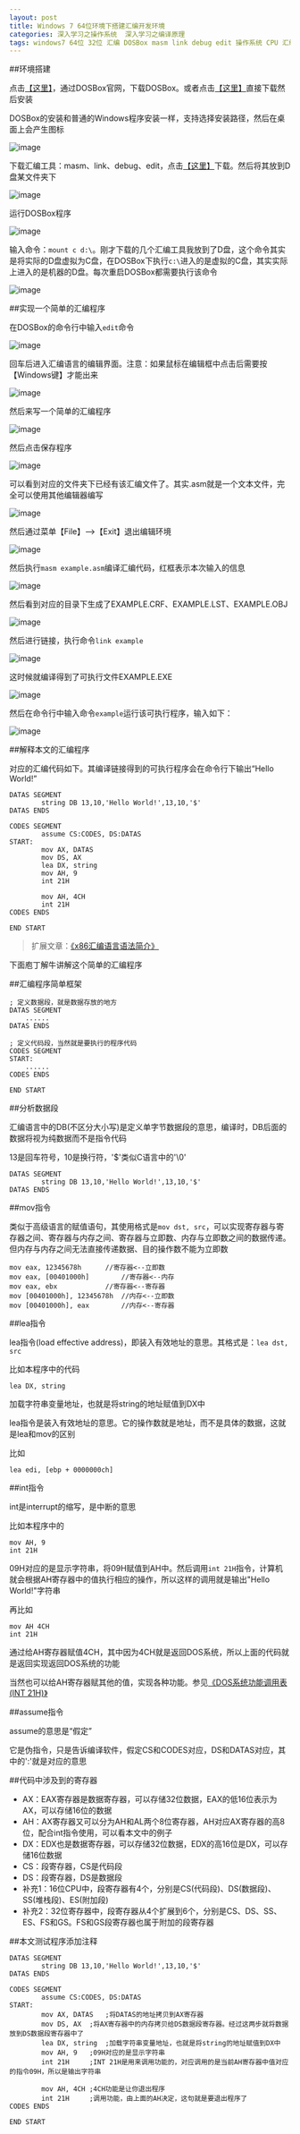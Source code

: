 ```yaml
---
layout: post
title: Windows 7 64位环境下搭建汇编开发环境
categories: 深入学习之操作系统  深入学习之编译原理 
tags: windows7 64位 32位 汇编 DOSBox masm link debug edit 操作系统 CPU 汇编语言 寄存器
---
```


##环境搭建

点击[【这里】](http://www.dosbox.com/)，通过DOSBox官网，下载DOSBox。或者点击[【这里】](../download/20161208/DOSBox.rar)直接下载然后安装

DOSBox的安装和普通的Windows程序安装一样，支持选择安装路径，然后在桌面上会产生图标

![image](../media/image/2016-12-08/01.png)

下载汇编工具：masm、link、debug、edit，点击[【这里】](../download/20161208/asmTool.rar)下载。然后将其放到D盘某文件夹下

![image](../media/image/2016-12-08/02.png)

运行DOSBox程序

![image](../media/image/2016-12-08/03.png)

输入命令：`mount c d:\`。刚才下载的几个汇编工具我放到了D盘，这个命令其实是将实际的D盘虚拟为C盘，在DOSBox下执行`c:\`进入的是虚拟的C盘，其实实际上进入的是机器的D盘。每次重启DOSBox都需要执行该命令

![image](../media/image/2016-12-08/04.png)

##实现一个简单的汇编程序

在DOSBox的命令行中输入`edit`命令

![image](../media/image/2016-12-08/05.png)

回车后进入汇编语言的编辑界面。注意：如果鼠标在编辑框中点击后需要按【Windows键】才能出来

![image](../media/image/2016-12-08/06.png)

然后来写一个简单的汇编程序

![image](../media/image/2016-12-08/07.png)

然后点击保存程序

![image](../media/image/2016-12-08/08.png)

可以看到对应的文件夹下已经有该汇编文件了。其实.asm就是一个文本文件，完全可以使用其他编辑器编写

![image](../media/image/2016-12-08/09.png)

然后通过菜单【File】-->【Exit】退出编辑环境

![image](../media/image/2016-12-08/10.png)

然后执行`masm example.asm`编译汇编代码，红框表示本次输入的信息

![image](../media/image/2016-12-08/11.png)

然后看到对应的目录下生成了EXAMPLE.CRF、EXAMPLE.LST、EXAMPLE.OBJ

![image](../media/image/2016-12-08/12.png)

然后进行链接，执行命令`link example`

![image](../media/image/2016-12-08/13.png)

这时候就编译得到了可执行文件EXAMPLE.EXE

![image](../media/image/2016-12-08/14.png)

然后在命令行中输入命令`example`运行该可执行程序，输入如下：

![image](../media/image/2016-12-08/15.png)

##解释本文的汇编程序

对应的汇编代码如下。其编译链接得到的可执行程序会在命令行下输出“Hello World!”

```
DATAS SEGMENT
        string DB 13,10,'Hello World!',13,10,'$'
DATAS ENDS

CODES SEGMENT
        assume CS:CODES, DS:DATAS
START:
        mov AX, DATAS
        mov DS, AX
        lea DX, string
        mov AH, 9
        int 21H

        mov AH, 4CH
        int 21H
CODES ENDS

END START

```

>扩展文章：[《x86汇编语言语法简介》](http://www.xumenger.com/x86-20160720/)

下面庖丁解牛讲解这个简单的汇编程序

##汇编程序简单框架

```
; 定义数据段，就是数据存放的地方
DATAS SEGMENT
	......
DATAS ENDS

; 定义代码段，当然就是要执行的程序代码
CODES SEGMENT
START:
	......
CODES ENDS

END START
```

##分析数据段

汇编语言中的DB(不区分大小写)是定义单字节数据段的意思，编译时，DB后面的数据将视为纯数据而不是指令代码

13是回车符号，10是换行符，'$'类似C语言中的'\0'

```
DATAS SEGMENT
        string DB 13,10,'Hello World!',13,10,'$'
DATAS ENDS
```

##mov指令

类似于高级语言的赋值语句，其使用格式是`mov dst, src`，可以实现寄存器与寄存器之间、寄存器与内存之间、寄存器与立即数、内存与立即数之间的数据传递。但内存与内存之间无法直接传递数据、目的操作数不能为立即数

```
mov eax, 12345678h		//寄存器<--立即数
mov eax, [00401000h]		//寄存器<--内存
mov eax, ebx			//寄存器<--寄存器
mov [00401000h], 12345678h	//内存<--立即数
mov [00401000h], eax		//内存<--寄存器
```

##lea指令

lea指令(load effective address)，即装入有效地址的意思。其格式是：`lea dst, src`

比如本程序中的代码

```
lea DX, string
```

加载字符串变量地址，也就是将string的地址赋值到DX中

lea指令是装入有效地址的意思。它的操作数就是地址，而不是具体的数据，这就是lea和mov的区别

比如

```
lea edi, [ebp + 0000000ch]
```

##int指令

int是interrupt的缩写，是中断的意思

比如本程序中的

```
mov AH, 9
int 21H	
```

09H对应的是显示字符串，将09H赋值到AH中。然后调用`int 21H`指令，计算机就会根据AH寄存器中的值执行相应的操作，所以这样的调用就是输出"Hello World!"字符串

再比如

```
mov AH 4CH
int 21H
```

通过给AH寄存器赋值4CH，其中因为4CH就是返回DOS系统，所以上面的代码就是返回实现返回DOS系统的功能

当然也可以给AH寄存器赋其他的值，实现各种功能。参见[《DOS系统功能调用表(INT 21H)》](http://blog.csdn.net/chinazeze/article/details/1735621)

##assume指令

assume的意思是“假定”

它是伪指令，只是告诉编译软件，假定CS和CODES对应，DS和DATAS对应，其中的':'就是对应的意思

##代码中涉及到的寄存器

* AX：EAX寄存器是数据寄存器，可以存储32位数据，EAX的低16位表示为AX，可以存储16位的数据
* AH：AX寄存器又可以分为AH和AL两个8位寄存器，AH对应AX寄存器的高8位，配合int指令使用，可以看本文中的例子
* DX：EDX也是数据寄存器，可以存储32位数据，EDX的高16位是DX，可以存储16位数据
* CS：段寄存器，CS是代码段
* DS：段寄存器，DS是数据段
* 补充1：16位CPU中，段寄存器有4个，分别是CS(代码段)、DS(数据段)、SS(堆栈段)、ES(附加段)
* 补充2：32位寄存器中，段寄存器从4个扩展到6个，分别是CS、DS、SS、ES、FS和GS。FS和GS段寄存器也属于附加的段寄存器

##本文测试程序添加注释

```
DATAS SEGMENT
        string DB 13,10,'Hello World!',13,10,'$'
DATAS ENDS

CODES SEGMENT
        assume CS:CODES, DS:DATAS
START:
        mov AX, DATAS	;将DATAS的地址拷贝到AX寄存器
        mov DS, AX	;将AX寄存器中的内存拷贝给DS数据段寄存器。经过这两步就将数据放到DS数据段寄存器中了
        lea DX, string	;加载字符串变量地址，也就是将string的地址赋值到DX中
        mov AH, 9	;09H对应的是显示字符串
        int 21H		;INT 21H是用来调用功能的，对应调用的是当前AH寄存器中值对应的指令09H，所以是输出字符串

        mov AH, 4CH	;4CH功能是让你退出程序
        int 21H		;调用功能，由上面的AH决定，这句就是要退出程序了
CODES ENDS

END START

```
